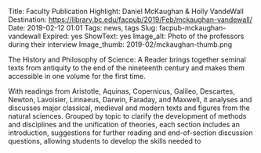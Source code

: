 Title: Faculty Publication Highlight: Daniel McKaughan & Holly VandeWall 
Destination: https://library.bc.edu/facpub/2019/Feb/mckaughan-vandewall/
Date: 2019-02-12 01:01 
Tags: news, tags 
Slug: facpub-mckaughan-vandewall 
Expired: yes
ShowText: yes
Image_alt: Photo of the professors during their interview
Image_thumb: 2019-02/mckaughan-thumb.png

The History and Philosophy of Science: A Reader brings together seminal texts from antiquity to the end of the nineteenth century and makes them accessible in one volume for the first time.

With readings from Aristotle, Aquinas, Copernicus, Galileo, Descartes, Newton, Lavoisier, Linnaeus, Darwin, Faraday, and Maxwell, it analyses and discusses major classical, medieval and modern texts and figures from the natural sciences. Grouped by topic to clarify the development of methods and disciplines and the unification of theories, each section includes an introduction, suggestions for further reading and end-of-section discussion questions, allowing students to develop the skills needed to